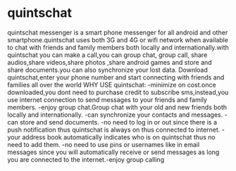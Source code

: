 # quintschat
quintschat messenger is a smart phone messenger for all android and other smartphone.quintschat uses both 3G and 4G or wifi network when available to chat with friends and family members both locally and internationally.with quintschat you can make a call,you can group chat, group call, share audios,share videos,share photos ,share android games and store and share documents.you can also synchronize your lost data. Download quintschat,enter your phone number and start connecting with friends and families all over the world WHY USE quintschat: -minimize on cost.once downloaded,you dont need to purchase credit to subscribe sms,instead,you use internet connection to send messages to your friends and family members. -enjoy group chat.Group chat with your old and new friends both locally and internationally. -can synchronize your contacts and messages. -can store and send documents. -no need to log in or out since there is a push notification thus quintschat is always on thus connected to internet. -your address book automatically indicates who is on quintschat thus no need to add them. -no need to use pins or usernames like in email messages since you will automatically receive or send messages as long you are connected to the internet.-enjoy group calling

